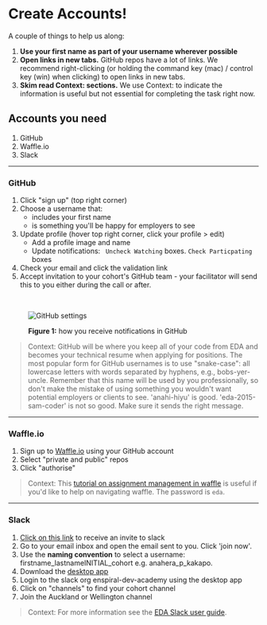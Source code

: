 # Create Accounts!

A couple of things to help us along:

1. **Use your first name as part of your username wherever possible**
2. **Open links in new tabs.** GitHub repos have a lot of links. We recommend right-clicking (or holding the command key (mac) / control key (win) when clicking) to open links in new tabs.
3. **Skim read Context: sections.** We use Context: to indicate the information is useful but not essential for completing the task right now.

## Accounts you need

1. GitHub
2. Waffle.io
3. Slack


---

### GitHub

1. Click "sign up" (top right corner)
2. Choose a username that:
    * includes your first name
    * is something you'll be happy for employers to see
3. Update profile (hover top right corner, click your profile > edit)
    * Add a profile image and name
    * Update notifications: ` Uncheck Watching` boxes. `Check Particpating` boxes
4. Check your email and click the validation link
5. Accept invitation to your cohort's GitHub team - your facilitator will send this to you either during the call or after.

<br>

<figure>
  <img src="../images/github-settings.png" alt="GitHub settings"><br>
  <figcaption>
    <p><strong>Figure 1:</strong> how you receive notifications in GitHub</p>
  </figcaption>
</figure>

> Context: GitHub will be where you keep all of your code from EDA and becomes your technical resume when applying for positions. The most popular form for GitHub usernames is to use "snake-case": all lowercase letters with words separated by hyphens, e.g., bobs-yer-uncle. Remember that this name will be used by you professionally, so don't make the mistake of  using something you wouldn't want potential employers or clients to see. 'anahi-hiyu' is good. 'eda-2015-sam-coder' is not so good. Make sure it sends the right message.
---

### Waffle.io
1. Sign up to [Waffle.io](https://waffle.io/) using your GitHub account
2. Select "private and public" repos
3. Click "authorise"

> Context: This [tutorial on assignment management in waffle](https://vimeo.com/147405661) is useful if you'd like to help on navigating waffle. The password is `eda`.

---

### Slack
1. [Click on this link](https://edaslackinvite.herokuapp.com/) to receive an invite to slack
2. Go to your email inbox and open the email sent to you. Click 'join now'.
3. Use the **naming convention** to select a username: firstname_lastnameINITIAL_cohort e.g. anahera_p_kakapo.
4. Download the [desktop app](https://slack.com/app)
5. Login to the slack org enspiral-dev-academy using the desktop app
5. Click on "channels" to find your cohort channel
6. Join the Auckland or Wellington channel

>Context: For more information see the [EDA Slack user guide](/tools/slack/README.md).


